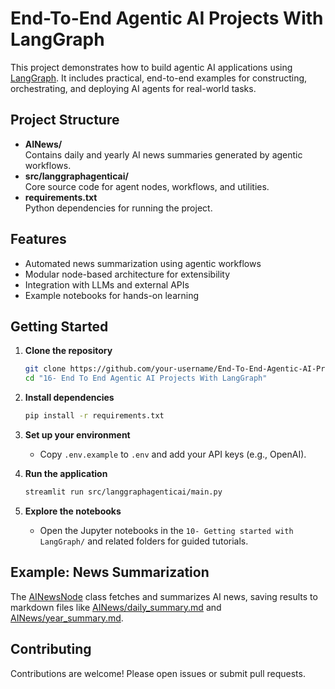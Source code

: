 # End-To-End Agentic AI Projects With LangGraph

This project demonstrates how to build agentic AI applications using [LangGraph](https://github.com/langchain-ai/langgraph). It includes practical, end-to-end examples for constructing, orchestrating, and deploying AI agents for real-world tasks.

## Project Structure

- **AINews/**  
  Contains daily and yearly AI news summaries generated by agentic workflows.
- **src/langgraphagenticai/**  
  Core source code for agent nodes, workflows, and utilities.
- **requirements.txt**  
  Python dependencies for running the project.

## Features

- Automated news summarization using agentic workflows
- Modular node-based architecture for extensibility
- Integration with LLMs and external APIs
- Example notebooks for hands-on learning

## Getting Started

1. **Clone the repository**
   ```sh
   git clone https://github.com/your-username/End-To-End-Agentic-AI-Projects-With-LangGraph.git
   cd "16- End To End Agentic AI Projects With LangGraph"
   ```

2. **Install dependencies**
   ```sh
   pip install -r requirements.txt
   ```

3. **Set up your environment**
   - Copy `.env.example` to `.env` and add your API keys (e.g., OpenAI).

4. **Run the application**
   ```sh
   streamlit run src/langgraphagenticai/main.py
   ```

5. **Explore the notebooks**
   - Open the Jupyter notebooks in the `10- Getting started with LangGraph/` and related folders for guided tutorials.

## Example: News Summarization

The [AINewsNode](src/langgraphagenticai/Nodes/ai_news_node.py) class fetches and summarizes AI news, saving results to markdown files like [AINews/daily_summary.md](AINews/daily_summary.md) and [AINews/year_summary.md](AINews/year_summary.md).

## Contributing

Contributions are welcome! Please open issues or submit pull requests.

